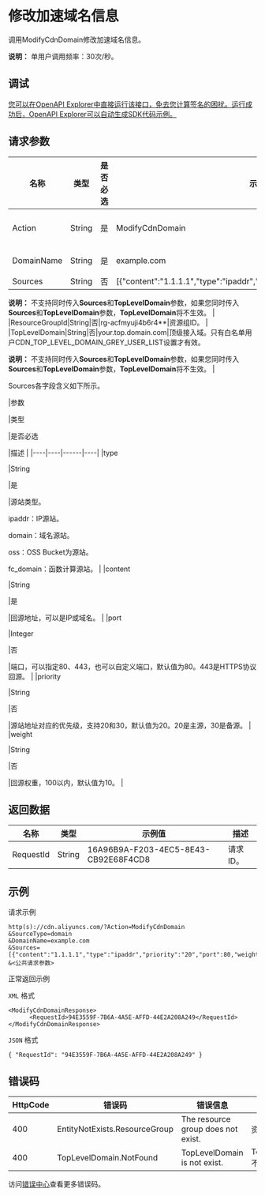 # 修改加速域名信息

调用ModifyCdnDomain修改加速域名信息。

**说明：** 单用户调用频率：30次/秒。

## 调试

[您可以在OpenAPI Explorer中直接运行该接口，免去您计算签名的困扰。运行成功后，OpenAPI Explorer可以自动生成SDK代码示例。](https://api.aliyun.com/#product=Cdn&api=ModifyCdnDomain&type=RPC&version=2018-05-10)

## 请求参数

|名称|类型|是否必选|示例值|描述|
|--|--|----|---|--|
|Action|String|是|ModifyCdnDomain|操作接口名，系统规定参数。取值：**ModifyCdnDomain**。 |
|DomainName|String|是|example.com|加速域名，仅支持修改单个域名。 |
|Sources|String|否|\[\{"content":"1.1.1.1","type":"ipaddr","priority":"20","port":80,"weight":"15"\}\]|回源地址列表。

 **说明：** 不支持同时传入**Sources**和**TopLevelDomain**参数，如果您同时传入**Sources**和**TopLevelDomain**参数，**TopLevelDomain**将不生效。 |
|ResourceGroupId|String|否|rg-acfmyuji4b6r4\*\*|资源组ID。 |
|TopLevelDomain|String|否|your.top.domain.com|顶级接入域。只有白名单用户CDN\_TOP\_LEVEL\_DOMAIN\_GREY\_USER\_LIST设置才有效。

 **说明：** 不支持同时传入**Sources**和**TopLevelDomain**参数，如果您同时传入**Sources**和**TopLevelDomain**参数，**TopLevelDomain**将不生效。 |

Sources各字段含义如下所示。

|参数

|类型

|是否必选

|描述 |
|----|----|------|----|
|type

|String

|是

|源站类型。

 ipaddr：IP源站。

 domain：域名源站。

 oss：OSS Bucket为源站。

 fc\_domain：函数计算源站。 |
|content

|String

|是

|回源地址，可以是IP或域名。 |
|port

|Integer

|否

|端口，可以指定80、443，也可以自定义端口，默认值为80。443是HTTPS协议回源。 |
|priority

|String

|否

|源站地址对应的优先级，支持20和30，默认值为20。20是主源，30是备源。 |
|weight

|String

|否

|回源权重，100以内，默认值为10。 |

## 返回数据

|名称|类型|示例值|描述|
|--|--|---|--|
|RequestId|String|16A96B9A-F203-4EC5-8E43-CB92E68F4CD8|请求ID。 |

## 示例

请求示例

```
http(s)://cdn.aliyuncs.com/?Action=ModifyCdnDomain
&SourceType=domain
&DomainName=example.com
&Sources=[{"content":"1.1.1.1","type":"ipaddr","priority":"20","port":80,"weight":"15"}]
&<公共请求参数>
```

正常返回示例

`XML` 格式

```
<ModifyCdnDomainResponse>
	  <RequestId>94E3559F-7B6A-4A5E-AFFD-44E2A208A249</RequestId>
</ModifyCdnDomainResponse>
```

`JSON` 格式

```
{ "RequestId": "94E3559F-7B6A-4A5E-AFFD-44E2A208A249" }
```

## 错误码

|HttpCode|错误码|错误信息|描述|
|--------|---|----|--|
|400|EntityNotExists.ResourceGroup|The resource group does not exist.|资源组不存在。|
|400|TopLevelDomain.NotFound|TopLevelDomain is not exist.|TopLevelDomain不存在。|

访问[错误中心](https://error-center.aliyun.com/status/product/Cdn)查看更多错误码。

